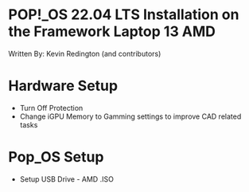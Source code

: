 # POP!_OS 22.04 LTS Installation on the Framework Laptop 13 AMD

Written By: Kevin Redington (and contributors)



# Hardware Setup
- Turn Off Protection
- Change iGPU Memory to Gamming settings to improve CAD related tasks

# Pop_OS Setup
- Setup USB Drive - AMD .ISO
